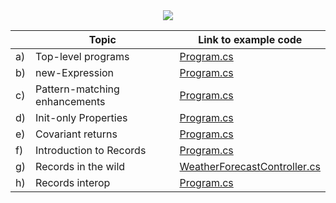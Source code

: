 <center>
  <img src="https://orly-appstore.herokuapp.com/generate?title=.NET%205%20%26%20C%23%209&top_text=Just%20the%20latest%20and%20greatest&author=Thomas%20Br%C3%BCggemann&image_code=6&theme=7&guide_text=A%20Hands-on%20Overview&guide_text_placement=bottom_right" />
</center>

|    | Topic                         | Link to example code           |
|----|-------------------------------|--------------------------------|
| a) | Top-level programs            | [Program.cs](https://github.com/thomasbrueggemann/dotnet5-csharp9-overview/blob/main/examples/a-TopLevelPrograms/Program.cs) |
| b) | new-Expression                | [Program.cs](https://github.com/thomasbrueggemann/dotnet5-csharp9-overview/blob/main/examples/b-NewExpression/Program.cs) |
| c) | Pattern-matching enhancements | [Program.cs](https://github.com/thomasbrueggemann/dotnet5-csharp9-overview/blob/main/examples/c-PatternMatching/Program.cs) |
| d) | Init-only Properties          | [Program.cs](https://github.com/thomasbrueggemann/dotnet5-csharp9-overview/blob/main/examples/d-InitOnlyProperties/Program.cs) |
| e) | Covariant returns             | [Program.cs](https://github.com/thomasbrueggemann/dotnet5-csharp9-overview/blob/main/examples/e-CovariantReturns/Program.cs) |
| f) | Introduction to Records       | [Program.cs](http://google.de) |
| g) | Records in the wild           | [WeatherForecastController.cs](https://github.com/thomasbrueggemann/dotnet5-csharp9-overview/blob/main/examples/g-RecordsInTheWild/Controllers/WeatherForecastController.cs) |
| h) | Records interop               | [Program.cs](https://github.com/thomasbrueggemann/dotnet5-csharp9-overview/blob/main/examples/h-RecordsInterop/Program.cs) |